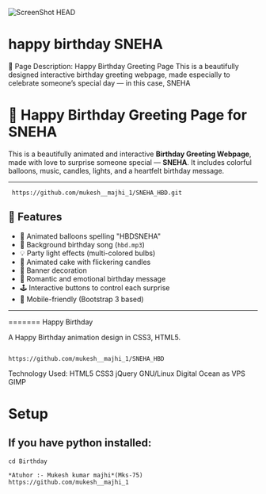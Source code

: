  ![ScreenShot](https://github.com/Mukeshmajhi001/SNEHA_HBD/tree/b79e7e9c2e1016325ac55dfa76f964783e306ca9/ScreenShot)
 HEAD
# happy birthday SNEHA
🎉 Page Description: Happy Birthday Greeting Page This is a beautifully designed interactive birthday greeting webpage, made especially to celebrate someone’s special day — in this case, SNEHA
# 🎂 Happy Birthday Greeting Page for SNEHA

This is a beautifully animated and interactive **Birthday Greeting Webpage**, made with love to surprise someone special — **SNEHA**. It includes colorful balloons, music, candles, lights, and a heartfelt birthday message.

---
```
 https://github.com/mukesh__majhi_1/SNEHA_HBD.git

```
## 🌟 Features

- 🎈 Animated balloons spelling "HBDSNEHA"
- 🎵 Background birthday song (`hbd.mp3`)
- 💡 Party light effects (multi-colored bulbs)
- 🎂 Animated cake with flickering candles
- 🎀 Banner decoration
- 💌 Romantic and emotional birthday message
- 🕹️ Interactive buttons to control each surprise
- 📱 Mobile-friendly (Bootstrap 3 based)

---


=======
Happy Birthday

A Happy Birthday animation design in CSS3, HTML5.

```

https://github.com/mukesh__majhi_1/SNEHA_HBD

```

Technology Used: HTML5 CSS3 jQuery  GNU/Linux Digital Ocean as VPS GIMP

# Setup

## If you have python installed:
```
cd Birthday
```
```
*Atuhor :- Mukesh kumar majhi*(Mks-75)
https://github.com/mukesh__majhi_1

```
